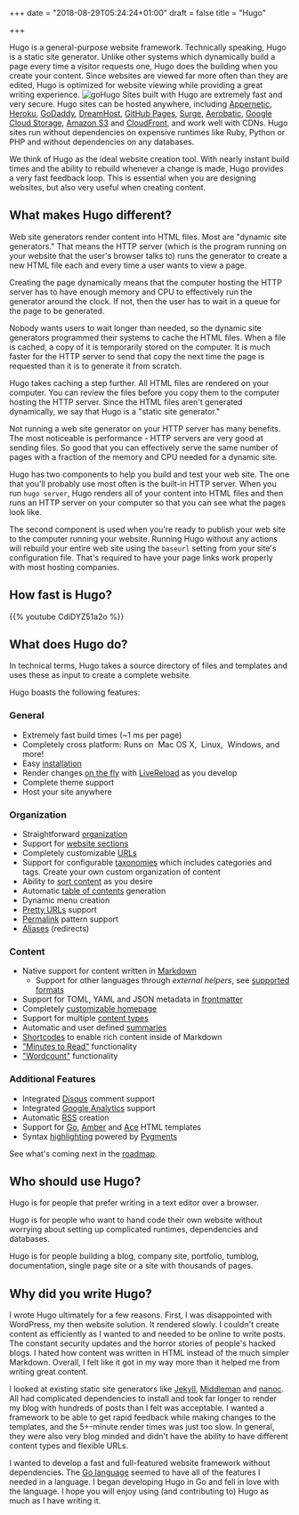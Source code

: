 +++
date = "2018-08-29T05:24:24+01:00"
draft = false
title = "Hugo"

+++
Hugo is a general-purpose website framework. Technically speaking, Hugo is
a static site generator. Unlike other systems which dynamically build a page
every time a visitor requests one, Hugo does the building when you create
your content. Since websites are viewed far more often than they are
edited, Hugo is optimized for website viewing while providing a great
writing experience.
![goHugo][1]
Sites built with Hugo are  extremely fast and very secure. Hugo sites can
be hosted anywhere, including [Appernetic][], [Heroku][], [GoDaddy][], [DreamHost][],
[GitHub Pages][], [Surge][], [Aerobatic][], [Google Cloud Storage][],
[Amazon S3][] and [CloudFront][], and work well with CDNs.
Hugo sites run without dependencies on expensive runtimes like Ruby,
Python or PHP and without dependencies on any databases.

[Appernetic]: https://appernetic.io/
[Heroku]: https://www.heroku.com/
[GoDaddy]: https://www.godaddy.com/
[DreamHost]: http://www.dreamhost.com/
[GitHub Pages]: https://pages.github.com/
[Aerobatic]: https://www.aerobatic.com/
[Google Cloud Storage]: http://cloud.google.com/storage/
[Amazon S3]: http://aws.amazon.com/s3/
[CloudFront]: http://aws.amazon.com/cloudfront/ "Amazon CloudFront"
[Surge]: https://surge.sh

We think of Hugo as the ideal website creation tool. With nearly instant
build times and the ability to rebuild whenever a change is made, Hugo
provides a very fast feedback loop. This is essential when you are
designing websites, but also very useful when creating content.

## What makes Hugo different?

Web site generators render content into HTML files. Most are "dynamic
site generators." That means the HTTP
server (which is the program running on your website that the user's
browser talks to) runs the generator to create a new HTML file
each and every time a user wants to view a page.

Creating the page dynamically means that the computer hosting
the HTTP server has to have enough memory and CPU to effectively run
the generator around the clock. If not, then the user has to wait
in a queue for the page to be generated.

Nobody wants users to wait longer than needed, so the dynamic site
generators programmed their systems to cache the HTML files. When
a file is cached, a copy of it is temporarily stored on the computer.
It is much faster for the HTTP server to send that copy the next time
the page is requested than it is to generate it from scratch.

Hugo takes caching a step further. All HTML files are rendered on your
computer. You can review the files before you copy them to the computer
hosting the HTTP server. Since the HTML files aren't generated dynamically,
we say that Hugo is a "static site generator."

Not running a web site generator on your HTTP server has many benefits.
The most noticeable is performance - HTTP servers are very good at
sending files. So good that you can effectively serve the same number
of pages with a fraction of the memory and CPU needed for a dynamic site.

Hugo has two components to help you build and test your web site. The
one that you'll probably use most often is the built-in HTTP server.
When you run `hugo server`, Hugo renders all of your content into
HTML files and then runs an HTTP server on your computer so that you
can see what the pages look like.

The second component is used when you're ready to publish your web
site to the computer running your website. Running Hugo without any
actions will rebuild your entire web site using the `baseurl` setting
from your site's configuration file. That's required to have your page
links work properly with most hosting companies.

## How fast is Hugo?

{{% youtube CdiDYZ51a2o %}}

## What does Hugo do?

In technical terms, Hugo takes a source directory of files and
templates and uses these as input to create a complete website.

Hugo boasts the following features:

### General

  * Extremely fast build times (~1 ms per page)
  * Completely cross platform: Runs on <i class="fa fa-apple"></i>&nbsp;Mac OS&nbsp;X, <i class="fa fa-linux"></i>&nbsp;Linux, <i class="fa fa-windows"></i>&nbsp;Windows, and more!
  * Easy [installation](/overview/installing/)
  * Render changes [on the fly](/overview/usage/) with [LiveReload](/extras/livereload/) as you develop
  * Complete theme support
  * Host your site anywhere

### Organization

  * Straightforward [organization](/content/organization/)
  * Support for [website sections](/content/sections/)
  * Completely customizable [URLs](/extras/urls/)
  * Support for configurable [taxonomies](/taxonomies/overview/) which includes categories and tags.  Create your own custom organization of content
  * Ability to [sort content](/content/ordering/) as you desire
  * Automatic [table of contents](/extras/toc/) generation
  * Dynamic menu creation
  * [Pretty URLs](/extras/urls/) support
  * [Permalink](/extras/permalinks/) pattern support
  * [Aliases](/extras/aliases/) (redirects)

### Content

  * Native support for content written in [Markdown](/content/example/)
    * Support for other languages through _external helpers_, see [supported formats](/content/supported-formats)
  * Support for TOML, YAML and JSON metadata in [frontmatter](/content/front-matter/)
  * Completely [customizable homepage](/layout/homepage/)
  * Support for multiple [content types](/content/types/)
  * Automatic and user defined [summaries](/content/summaries/)
  * [Shortcodes](/extras/shortcodes/) to enable rich content inside of Markdown
  * ["Minutes to Read"](/layout/variables/) functionality
  * ["Wordcount"](/layout/variables/) functionality

### Additional Features

  * Integrated [Disqus](https://disqus.com/) comment support
  * Integrated [Google Analytics](https://google-analytics.com/) support
  * Automatic [RSS](/layout/rss/) creation
  * Support for [Go](http://golang.org/pkg/html/template/), [Amber](https://github.com/eknkc/amber) and [Ace](http://ace.yoss.si/) HTML templates
  * Syntax [highlighting](/extras/highlighting/) powered by [Pygments](http://pygments.org/)

See what's coming next in the [roadmap](/meta/roadmap/).

## Who should use Hugo?

Hugo is for people that prefer writing in a text editor over
a browser.

Hugo is for people who want to hand code their own website without
worrying about setting up complicated runtimes, dependencies and
databases.

Hugo is for people building a blog, company site, portfolio, tumblog,
documentation, single page site or a site with thousands of
pages.

## Why did you write Hugo?

I wrote Hugo ultimately for a few reasons. First, I was disappointed with
WordPress, my then website solution. It rendered slowly. I couldn't create
content as efficiently as I wanted to and needed to be online to write
posts. The constant security updates and the horror stories of people's
hacked blogs. I hated how content was written in HTML instead of the much
simpler Markdown. Overall, I felt like it got in my way more than it helped
me from writing great content.

I looked at existing static site generators like [Jekyll][], [Middleman][] and [nanoc][].
All had complicated dependencies to install and took far longer to render
my blog with hundreds of posts than I felt was acceptable. I wanted
a framework to be able to get rapid feedback while making changes to the
templates, and the 5+-minute render times was just too slow. In general,
they were also very blog minded and didn't have the ability to have
different content types and flexible URLs.

[Jekyll]: http://jekyllrb.com/
[Middleman]: https://middlemanapp.com/
[nanoc]: http://nanoc.ws/

I wanted to develop a fast and full-featured website framework without
dependencies. The [Go language][] seemed to have all of the features I needed
in a language. I began developing Hugo in Go and fell in love with the
language. I hope you will enjoy using (and contributing to) Hugo as much
as I have writing it.

[Go language]: http://golang.org/ "The Go Programming Language"


  [1]: https://res.cloudinary.com/dfb9ap7il/v1535595384/fxv7suhzovojudsjxbuh
